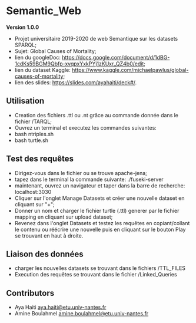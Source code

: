 # Semantic_Web
**Version 1.0.0**

  - Projet universitaire 2019-2020 de web Semantique sur les datasets SPARQL;
  - Sujet: Global Causes of Mortality;
  - lien du googleDoc: <https://docs.google.com/document/d/1dBG-1cdKs59BGM9Qbfp-xvqpxYxkPYj1zKUxr_QZ4b0/edit>;
  - lien du dataset Kaggle: <https://www.kaggle.com/michaelpawlus/global-causes-of-mortality>;
  - lien des slides: <https://slides.com/ayahaiti/deck#/>.

## Utilisation

  - Creation des fichiers .ttl ou .nt grâce au commande donnée dans le fichier /TARQL;
  - Ouvrez un terminal et executez les commandes suivantes: 
  - bash ntriples.sh 
  - bash turtle.sh
  
## Test des requêtes

  - Dirigez-vous dans le fichier ou se trouve apache-jena;
  - tapez dans le terminal la commande suivante: ./fuseki-server
  - maintenant, ouvrez un navigateur et taper dans la barre de recherche: localhost:3030
  - Cliquer sur l'onglet Manage Datasets et créer une nouvelle dataset en cliquant sur "+";
  - Donner un nom et charger le fichier turtle (.ttl) generer par le fichier mapping en cliquant sur upload dataset;
  - Revenez dans l'onglet Datasets et testez les requêtes en copiant/collant le contenu ou réécrire une nouvelle puis en cliquant sur le bouton Play se trouvant en haut à droite.

## Liaison des données

  - charger les nouvelles datasets se trouvant dans le fichiers /TTL_FILES
  - Execution des requêtes se trouvant dans le fichier /Linked_Queries
  
## Contributors

- Aya Haiti       <aya.haiti@etu.univ-nantes.fr>
- Amine Boulahmel <amine.boulahmel@etu.univ-nantes.fr>
